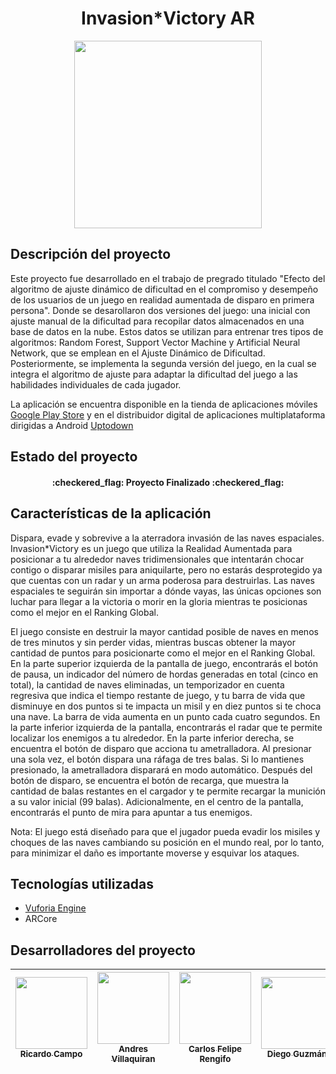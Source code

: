<h1 align="center"> Invasion*Victory AR </h1>

<p align="center"><img src="https://github.com/andrsvilla/DemoAR/assets/72285096/8fced820-d748-4f04-b0f2-f77d303eefb0" width=300></p>


## Descripción del proyecto

Este proyecto fue desarrollado en el trabajo de pregrado titulado "Efecto del algoritmo de ajuste dinámico de dificultad en el compromiso y desempeño de los usuarios de un juego en realidad aumentada de disparo en primera persona". Donde se desarollaron dos versiones del juego: una inicial con ajuste manual de la dificultad para recopilar datos almacenados en una base de datos en la nube. Estos datos se utilizan para entrenar tres tipos de algoritmos: Random Forest, Support Vector Machine y Artificial Neural Network, que se emplean en el Ajuste Dinámico de Dificultad. Posteriormente, se implementa la segunda versión del juego, en la cual se integra el algoritmo de ajuste para adaptar la dificultad del juego a las habilidades individuales de cada jugador.

La aplicación se encuentra disponible en la tienda de aplicaciones móviles [Google Play Store](https://play.google.com/store/apps/details?id=com.unicauca.InvasionVictory) y en el distribuidor digital de aplicaciones multiplataforma dirigidas a Android [Uptodown](https://invasion-victory.uptodown.com/android)


## Estado del proyecto

<h4 align="center">:checkered_flag: Proyecto Finalizado :checkered_flag:</h4>


## Características de la aplicación

Dispara, evade y sobrevive a la aterradora invasión de las naves espaciales. Invasion*Victory es un juego que utiliza la Realidad Aumentada para posicionar a tu alrededor naves tridimensionales que intentarán chocar contigo o disparar misiles para aniquilarte, pero no estarás desprotegido ya que cuentas con un radar y un arma poderosa para destruirlas. Las naves espaciales te seguirán sin importar a dónde vayas, las únicas opciones son luchar para llegar a la victoria o morir en la gloria mientras te posicionas como el mejor en el Ranking Global.

El juego consiste en destruir la mayor cantidad posible de naves en menos de tres minutos y sin perder vidas, mientras buscas obtener la mayor cantidad de puntos para posicionarte como el mejor en el Ranking Global. En la parte superior izquierda de la pantalla de juego, encontrarás el botón de pausa, un indicador del número de hordas generadas en total (cinco en total), la cantidad de naves eliminadas, un temporizador en cuenta regresiva que indica el tiempo restante de juego, y tu barra de vida que disminuye en dos puntos si te impacta un misil y en diez puntos si te choca una nave. La barra de vida aumenta en un punto cada cuatro segundos. En la parte inferior izquierda de la pantalla, encontrarás el radar que te permite localizar los enemigos a tu alrededor. En la parte inferior derecha, se encuentra el botón de disparo que acciona tu ametralladora. Al presionar una sola vez, el botón dispara una ráfaga de tres balas. Si lo mantienes presionado, la ametralladora disparará en modo automático. Después del botón de disparo, se encuentra el botón de recarga, que muestra la cantidad de balas restantes en el cargador y te permite recargar la munición a su valor inicial (99 balas). Adicionalmente, en el centro de la pantalla, encontrarás el punto de mira para apuntar a tus enemigos.

Nota: El juego está diseñado para que el jugador pueda evadir los misiles y choques de las naves cambiando su posición en el mundo real, por lo tanto, para minimizar el daño es importante moverse y esquivar los ataques.


## Tecnologías utilizadas

* [Vuforia Engine](https://developer.vuforia.com/)
* ARCore


## Desarrolladores del proyecto

| [<img src="https://avatars.githubusercontent.com/u/91504918?v=4" width=115><br><sub>Ricardo Campo</sub>](https://github.com/RikardoKampo) |  [<img src="https://avatars.githubusercontent.com/u/72285096?v=4" width=115><br><sub>Andres Villaquiran</sub>](https://github.com/andrsvilla) |  [<img src="https://avatars.githubusercontent.com/u/78390593?v=4" width=115><br><sub>Carlos Felipe Rengifo</sub>](https://github.com/carlosfeliperengifo) |  [<img src="https://avatars.githubusercontent.com/u/46612636?v=4" width=115><br><sub>Diego Guzmán</sub>](https://github.com/diegoeguz90) |
| :---: | :---: | :---: | :---: |

